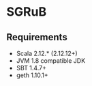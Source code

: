 # SGRuB

## Requirements

* Scala 2.12.* (2.12.12+)
* JVM 1.8 compatible JDK
* SBT 1.4.7+
* geth 1.10.1+